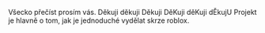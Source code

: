 Všecko přečíst prosím vás.
Děkuji děkuji Děkuji DěKuji děKuji dĚkujU
Projekt je hlavně o tom, jak je jednoduché vydělat skrze roblox.
